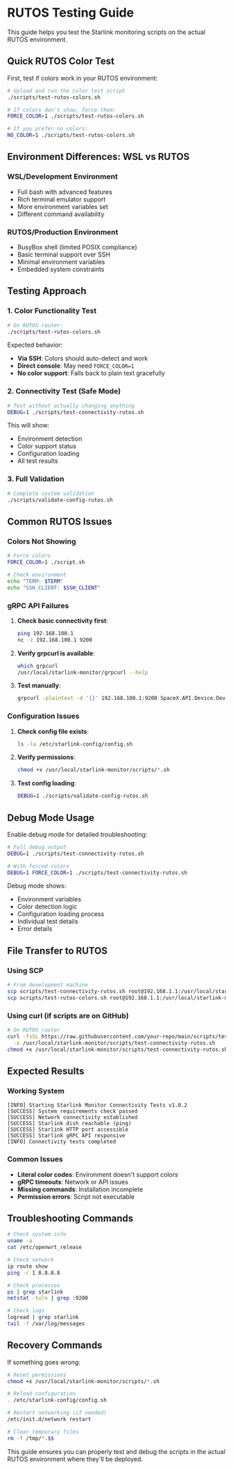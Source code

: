 # RUTOS Testing Guide

This guide helps you test the Starlink monitoring scripts on the actual RUTOS environment.

## Quick RUTOS Color Test

First, test if colors work in your RUTOS environment:

```bash
# Upload and run the color test script
./scripts/test-rutos-colors.sh

# If colors don't show, force them:
FORCE_COLOR=1 ./scripts/test-rutos-colors.sh

# If you prefer no colors:
NO_COLOR=1 ./scripts/test-rutos-colors.sh
```

## Environment Differences: WSL vs RUTOS

### WSL/Development Environment

- Full bash with advanced features
- Rich terminal emulator support
- More environment variables set
- Different command availability

### RUTOS/Production Environment

- BusyBox shell (limited POSIX compliance)
- Basic terminal support over SSH
- Minimal environment variables
- Embedded system constraints

## Testing Approach

### 1. Color Functionality Test

```bash
# On RUTOS router:
./scripts/test-rutos-colors.sh
```

Expected behavior:

- **Via SSH**: Colors should auto-detect and work
- **Direct console**: May need `FORCE_COLOR=1`
- **No color support**: Falls back to plain text gracefully

### 2. Connectivity Test (Safe Mode)

```bash
# Test without actually changing anything
DEBUG=1 ./scripts/test-connectivity-rutos.sh
```

This will show:

- Environment detection
- Color support status
- Configuration loading
- All test results

### 3. Full Validation

```bash
# Complete system validation
./scripts/validate-config-rutos.sh
```

## Common RUTOS Issues

### Colors Not Showing

```bash
# Force colors
FORCE_COLOR=1 ./script.sh

# Check environment
echo "TERM: $TERM"
echo "SSH_CLIENT: $SSH_CLIENT"
```

### gRPC API Failures

1. **Check basic connectivity first**:

   ```bash
   ping 192.168.100.1
   nc -z 192.168.100.1 9200
   ```

2. **Verify grpcurl is available**:

   ```bash
   which grpcurl
   /usr/local/starlink-monitor/grpcurl --help
   ```

3. **Test manually**:

   ```bash
   grpcurl -plaintext -d '{}' 192.168.100.1:9200 SpaceX.API.Device.Device/GetStatus
   ```

### Configuration Issues

1. **Check config file exists**:

   ```bash
   ls -la /etc/starlink-config/config.sh
   ```

2. **Verify permissions**:

   ```bash
   chmod +x /usr/local/starlink-monitor/scripts/*.sh
   ```

3. **Test config loading**:

   ```bash
   DEBUG=1 ./scripts/validate-config-rutos.sh
   ```

## Debug Mode Usage

Enable debug mode for detailed troubleshooting:

```bash
# Full debug output
DEBUG=1 ./scripts/test-connectivity-rutos.sh

# With forced colors
DEBUG=1 FORCE_COLOR=1 ./scripts/test-connectivity-rutos.sh
```

Debug mode shows:

- Environment variables
- Color detection logic
- Configuration loading process
- Individual test details
- Error details

## File Transfer to RUTOS

### Using SCP

```bash
# From development machine
scp scripts/test-connectivity-rutos.sh root@192.168.1.1:/usr/local/starlink-monitor/scripts/
scp scripts/test-rutos-colors.sh root@192.168.1.1:/usr/local/starlink-monitor/scripts/
```

### Using curl (if scripts are on GitHub)

```bash
# On RUTOS router
curl -fsSL https://raw.githubusercontent.com/your-repo/main/scripts/test-connectivity-rutos.sh \
  -o /usr/local/starlink-monitor/scripts/test-connectivity-rutos.sh
chmod +x /usr/local/starlink-monitor/scripts/test-connectivity-rutos.sh
```

## Expected Results

### Working System

```text
[INFO] Starting Starlink Monitor Connectivity Tests v1.0.2
[SUCCESS] System requirements check passed
[SUCCESS] Network connectivity established
[SUCCESS] Starlink dish reachable (ping)
[SUCCESS] Starlink HTTP port accessible
[SUCCESS] Starlink gRPC API responsive
[INFO] Connectivity tests completed
```

### Common Issues

- **Literal color codes**: Environment doesn't support colors
- **gRPC timeouts**: Network or API issues
- **Missing commands**: Installation incomplete
- **Permission errors**: Script not executable

## Troubleshooting Commands

```bash
# Check system info
uname -a
cat /etc/openwrt_release

# Check network
ip route show
ping -c 1 8.8.8.8

# Check processes
ps | grep starlink
netstat -tuln | grep :9200

# Check logs
logread | grep starlink
tail -f /var/log/messages
```

## Recovery Commands

If something goes wrong:

```bash
# Reset permissions
chmod +x /usr/local/starlink-monitor/scripts/*.sh

# Reload configuration
. /etc/starlink-config/config.sh

# Restart networking (if needed)
/etc/init.d/network restart

# Clear temporary files
rm -f /tmp/*.$$
```

This guide ensures you can properly test and debug the scripts in the actual RUTOS environment where they'll be deployed.
